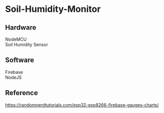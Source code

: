 # Soil-Humidity-Monitor

## Hardware
NodeMCU  
Soil Humidity Sensor  

## Software
Firebase  
NodeJS  

## Reference
https://randomnerdtutorials.com/esp32-esp8266-firebase-gauges-charts/
